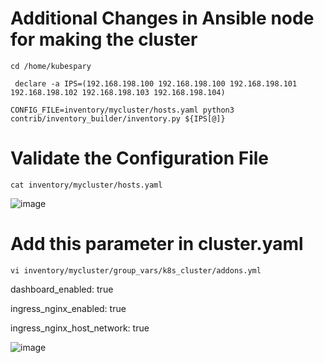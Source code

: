 # Additional Changes in Ansible node for making the cluster 


`cd /home/kubespary`

` declare -a IPS=(192.168.198.100 192.168.198.100 192.168.198.101 192.168.198.102 192.168.198.103 192.168.198.104)`

`CONFIG_FILE=inventory/mycluster/hosts.yaml python3 contrib/inventory_builder/inventory.py ${IPS[@]}`

# Validate the Configuration File 

`cat inventory/mycluster/hosts.yaml`

 ![image](https://github.com/sourabhdey21/kubespray/assets/98477908/67305117-0dd8-4c00-8f55-6378725b3495) 


# Add this parameter in cluster.yaml

`vi inventory/mycluster/group_vars/k8s_cluster/addons.yml`


dashboard_enabled: true

ingress_nginx_enabled: true

ingress_nginx_host_network: true

![image](https://github.com/sourabhdey21/kubespray/assets/98477908/0e7add0e-3753-47a4-a451-4152286e8d6e)

